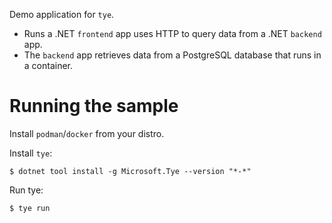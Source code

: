Demo application for `tye`.
- Runs a .NET `frontend` app uses HTTP to query data from a .NET `backend` app.
- The `backend` app retrieves data from a PostgreSQL database that runs in a container.

# Running the sample

Install `podman`/`docker` from your distro.

Install `tye`:

```
$ dotnet tool install -g Microsoft.Tye --version "*-*"
```

Run tye:
```
$ tye run
```
